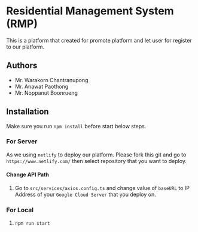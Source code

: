 # Residential Management System (RMP)

This is a platform that created for promote platform and let user for register to our platform.

## Authors

- Mr. Warakorn Chantranupong
- Mr. Anawat Paothong
- Mr. Noppanut Boonrueng

## Installation

Make sure you run `npm install` before start below steps.

### For Server

As we using `netlify` to deploy our platform. Please fork this git and go to `https://www.netlify.com/` then select repository that you want to deploy.

#### Change API Path

1. Go to `src/services/axios.config.ts` and change value of `baseURL` to IP Address of your `Google Cloud Server` that you deploy on.

### For Local

1. `npm run start`
